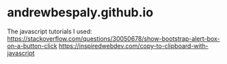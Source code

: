 # andrewbespaly.github.io

The javascript tutorials I used:
https://stackoverflow.com/questions/30050678/show-bootstrap-alert-box-on-a-button-click
https://inspiredwebdev.com/copy-to-clipboard-with-javascript
